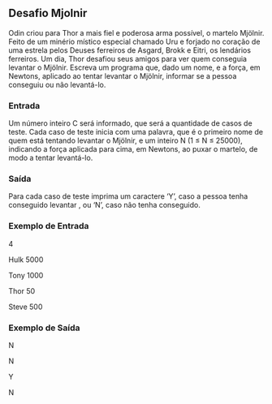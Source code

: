 ## Desafio Mjolnir
<p>
Odin criou para Thor a mais fiel e poderosa arma possível, o martelo Mjölnir. Feito de um minério místico especial chamado Uru e forjado no coração de uma estrela pelos Deuses ferreiros de Asgard, Brokk e Eitri, os lendários ferreiros.
Um dia, Thor desafiou seus amigos para ver quem conseguia levantar o Mjölnir.
Escreva um programa que, dado um nome, e a força, em Newtons, aplicado ao tentar levantar o Mjölnir, informar se a pessoa conseguiu ou não levantá-lo.
</p>

### Entrada
Um número inteiro C será informado, que será a quantidade de casos de teste. Cada caso de teste inicia com uma palavra, que é o primeiro nome de quem está tentando levantar o Mjölnir, e um inteiro N (1 ≤ N ≤ 25000), indicando a força aplicada para cima, em Newtons, ao puxar o martelo, de modo a tentar levantá-lo.

### Saída
Para cada caso de teste imprima um caractere ‘Y’, caso a pessoa tenha conseguido levantar , ou ‘N’, caso não tenha conseguido.

 
### Exemplo de Entrada	
4

Hulk 5000

Tony 1000

Thor 50

Steve 500

### Exemplo de Saída
N

N

Y

N